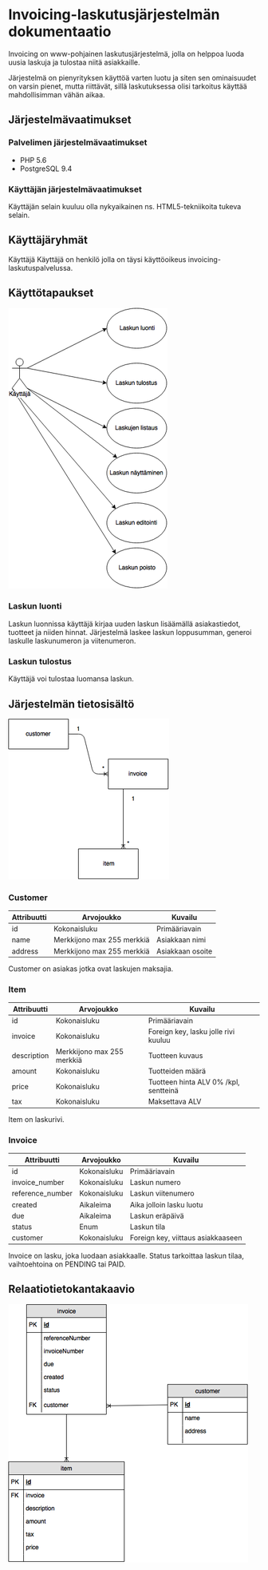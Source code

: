 # Invoicing-laskutusjärjestelmän dokumentaatio

Invoicing on www-pohjainen laskutusjärjestelmä, jolla on helppoa luoda uusia laskuja ja tulostaa niitä asiakkaille.

Järjestelmä on pienyrityksen käyttöä varten luotu ja siten sen ominaisuudet on varsin pienet, mutta riittävät, sillä laskutuksessa olisi tarkoitus käyttää mahdollisimman vähän aikaa.

## Järjestelmävaatimukset

### Palvelimen järjestelmävaatimukset

- PHP 5.6
- PostgreSQL 9.4

### Käyttäjän järjestelmävaatimukset

Käyttäjän selain kuuluu olla nykyaikainen ns. HTML5-tekniikoita tukeva selain.

## Käyttäjäryhmät

Käyttäjä
    Käyttäjä on henkilö jolla on täysi käyttöoikeus invoicing-laskutuspalvelussa.

## Käyttötapaukset

![Käyttötapaukaavio](kayttotapauskaavio.png)

### Laskun luonti

Laskun luonnissa käyttäjä kirjaa uuden laskun lisäämällä asiakastiedot, tuotteet ja niiden hinnat. Järjestelmä laskee laskun loppusumman, generoi laskulle laskunumeron ja viitenumeron.

### Laskun tulostus

Käyttäjä voi tulostaa luomansa laskun.

## Järjestelmän tietosisältö

![kasitekaavio](kasitekaavio.png)

### Customer

| Attribuutti | Arvojoukko                 | Kuvailu          |
|-------------|----------------------------|------------------|
| id          | Kokonaisluku               | Primääriavain    |
| name        | Merkkijono max 255 merkkiä | Asiakkaan nimi   |
| address     | Merkkijono max 255 merkkiä | Asiakkaan osoite |

Customer on asiakas jotka ovat laskujen maksajia.

### Item

| Attribuutti | Arvojoukko                 | Kuvailu                               |
|-------------|----------------------------|---------------------------------------|
| id          | Kokonaisluku               | Primääriavain                         |
| invoice     | Kokonaisluku               | Foreign key, lasku jolle rivi kuuluu  |
| description | Merkkijono max 255 merkkiä | Tuotteen kuvaus                       |
| amount      | Kokonaisluku               | Tuotteiden määrä                      |
| price       | Kokonaisluku               | Tuotteen hinta ALV 0% /kpl, sentteinä |
| tax         | Kokonaisluku               | Maksettava ALV                        |

Item on laskurivi.


### Invoice

| Attribuutti      | Arvojoukko   | Kuvailu                            |
|------------------|--------------|------------------------------------|
| id               | Kokonaisluku | Primääriavain                      |
| invoice_number   | Kokonaisluku | Laskun numero                      |
| reference_number | Kokonaisluku | Laskun viitenumero                 |
| created          | Aikaleima    | Aika jolloin lasku luotu           |
| due              | Aikaleima    | Laskun eräpäivä                    |
| status           | Enum         | Laskun tila                        |
| customer         | Kokonaisluku | Foreign key, viittaus asiakkaaseen |

Invoice on lasku, joka luodaan asiakkaalle. Status tarkoittaa laskun tilaa,
vaihtoehtoina on PENDING tai PAID.


## Relaatiotietokantakaavio

![Relaatiotietokantakaavio](relaatiotietokantakaavio.png)
